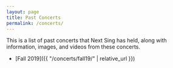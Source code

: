 ```yaml
---
layout: page
title: Past Concerts
permalink: /concerts/
---
```

This is a list of past concerts that Next Sing has held, along with information, images, and videos from these 
concerts.

- [Fall 2019]({{ "/concerts/fall19/" | relative_url }})
